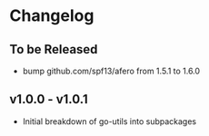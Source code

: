 # Changelog

## To be Released

* bump github.com/spf13/afero from 1.5.1 to 1.6.0

## v1.0.0 - v1.0.1

* Initial breakdown of go-utils into subpackages
